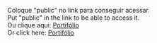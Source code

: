 Coloque "public" no link para conseguir acessar. </br>
Put "public" in the link to be able to access it. </br>
Ou clique aqui: <a href="https://bytegianlucas.github.io/portifolio/public/"> Portifólio </a> </br>
Or click here:  <a href="https://bytegianlucas.github.io/portifolio/public/"> Portifólio </a>
